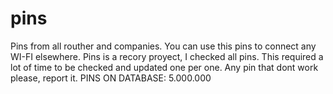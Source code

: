 # pins
Pins from all routher and companies. You can use this pins to connect any WI-FI elsewhere. Pins is a recory proyect, I checked all pins. This required a lot of time to be checked and updated one per one. Any pin that dont work please, report it. PINS ON DATABASE: 5.000.000

